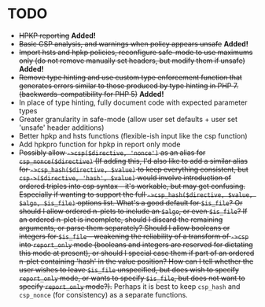 # TODO
* ~~HPKP reporting~~ **Added!**
* ~~Basic CSP analysis, and warnings when policy appears unsafe~~ **Added!**
* ~~Import hsts and hpkp policies, reconfigure safe-mode to use maximums only (do not remove manually set headers, but modify them if unsafe)~~ **Added!**
* ~~Remove type hinting and use custom type enforcement function that generates errors similar to those produced by type hinting in PHP 7. (backwards-compatibility for PHP 5)~~ **Added!**
* In place of type hinting, fully document code with expected parameter types
* Greater granularity in safe-mode (allow user set defaults + user set 'unsafe' header additions)
* Better hpkp and hsts functions (flexible-ish input like the csp function)
* Add hpkpro function for hpkp in report only mode
* ~~Possibly allow `->csp($directive, 'nonce')` as an alias for `csp_nonce($directive)` (If adding this, I'd also like to add a similar alias for `->csp_hash($directive, $value)` to keep everything consistent, but `csp->($directive, 'hash', $value)` would involve introduction of ordered triples into csp syntax – it's workable, but may get confusing. Especially if wanting to support the full `->csp_hash($directive, $value, $algo, $is_file)` options list. What's a good default for `$is_file`? Or should I allow ordered n-plets to include an `$algo`, or even `$is_file`? If an ordered n-plet is incomplete, should I discard the remaining arguments, or parse them separately? Should I allow booleans or integers for `$is_file` – weakening the reliability of a transform of `->csp` into `report_only` mode (booleans and integers are reserved for dictating this mode at present), or should I special case them if part of an ordered n-plet containing 'hash' in the value position? How can I tell whether the user wishes to leave `$is_file` unspecified, but does wish to specify `report_only` mode, or wants to specify `$is_file`, but does not want to specify `report_only` mode?).~~ Perhaps it is best to keep `csp_hash` and `csp_nonce` (for consistency) as a separate functions.

